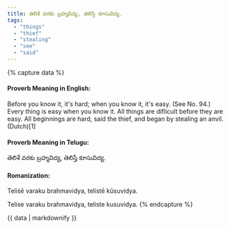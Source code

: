 ```yaml
---
title: తెలిశే వరకు బ్రహ్మవిద్య, తెలిస్తే కూసువిద్య.
tags:
  - "things"
  - "thief"
  - "stealing"
  - "see"
  - "said"
---
```


{% capture data %}
#### Proverb Meaning in English:
Before you know it, it's hard; when you know it, it's easy.
(See No. 94.)
Every thing is easy when you know it.
All things are diflicult before they are easy.
All beginnings are hard, said the thief, and began by stealing an anvil. (Dutch)[1]

#### Proverb Meaning in Telugu:
తెలిశే వరకు బ్రహ్మవిద్య, తెలిస్తే కూసువిద్య.

#### Romanization:
Teliśē varaku brahmavidya, telistē kūsuvidya.

Telise varaku brahmavidya, teliste kusuvidya.
{% endcapture %}

{{ data | markdownify }}

